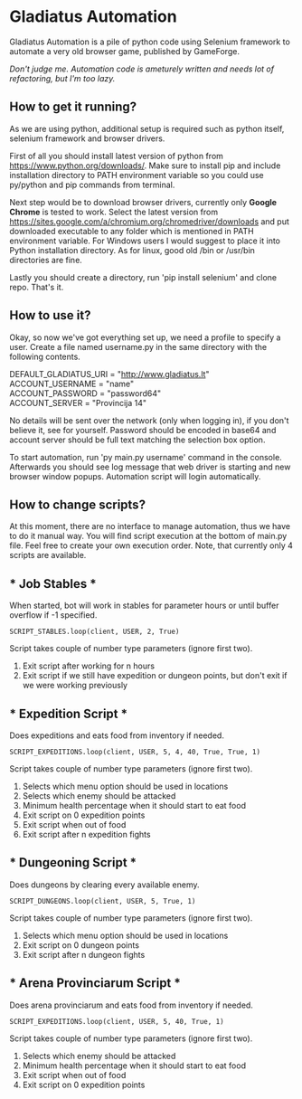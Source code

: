 # Gladiatus Automation #

Gladiatus Automation is a pile of python code using Selenium framework to automate a very old browser game, published by GameForge.

*Don't judge me. Automation code is ameturely written and needs lot of refactoring, but I'm too lazy.*

## How to get it running? ##

As we are using python, additional setup is required such as python itself, selenium framework and browser drivers.

First of all you should install latest version of python from https://www.python.org/downloads/. Make sure to install pip and include installation directory to PATH environment variable so you could use py/python and pip commands from terminal.

Next step would be to download browser drivers, currently only **Google Chrome** is tested to work. Select the latest version from https://sites.google.com/a/chromium.org/chromedriver/downloads and put downloaded executable to any folder which is mentioned in PATH environment variable. For Windows users I would suggest to place it into Python installation directory. As for linux, good old /bin or /usr/bin directories are fine.

Lastly you should create a directory, run 'pip install selenium' and clone repo. That's it.

## How to use it? ##

Okay, so now we've got everything set up, we need a profile to specify a user. Create a file named username.py in the same directory with the following contents.

DEFAULT_GLADIATUS_URI = "http://www.gladiatus.lt"  
ACCOUNT_USERNAME = "name"  
ACCOUNT_PASSWORD = "password64"  
ACCOUNT_SERVER   = "Provincija 14"   

No details will be sent over the network (only when logging in), if you don't believe it, see for yourself. Password should be encoded in base64 and account server should be full text matching the selection box option.

To start automation, run 'py main.py username' command in the console.  Afterwards you should see log message that web driver is starting and new browser window popups. Automation script will login automatically.

## How to change scripts? ##

At this moment, there are no interface to manage automation, thus we have to do it manual way. You will find script execution at the bottom of main.py file. Feel free to create your own execution order. Note, that currently only 4 scripts are available.

## * Job Stables * ##

When started, bot will work in stables for parameter hours or until buffer overflow if -1 specified.  

``` SCRIPT_STABLES.loop(client, USER, 2, True) ```

Script takes couple of number type parameters (ignore first two).
1. Exit script after working for n hours
2. Exit script if we still have expedition or dungeon points, but don't exit if we were working previously


## * Expedition Script * ##

Does expeditions and eats food from inventory if needed.  

``` SCRIPT_EXPEDITIONS.loop(client, USER, 5, 4, 40, True, True, 1) ```

Script takes couple of number type parameters (ignore first two).
1. Selects which menu option should be used in locations
2. Selects which enemy should be attacked
3. Minimum health percentage when it should start to eat food
4. Exit script on 0 expedition points
5. Exit script when out of food
6. Exit script after n expedition fights

## * Dungeoning Script * ##

Does dungeons by clearing every available enemy.  

``` SCRIPT_DUNGEONS.loop(client, USER, 5, True, 1) ```

Script takes couple of number type parameters (ignore first two).
1. Selects which menu option should be used in locations
2. Exit script on 0 dungeon points
3. Exit script after n dungeon fights

## * Arena Provinciarum Script * ##

Does arena provinciarum and eats food from inventory if needed.  

``` SCRIPT_EXPEDITIONS.loop(client, USER, 5, 40, True, 1) ```

Script takes couple of number type parameters (ignore first two).
1. Selects which enemy should be attacked
2. Minimum health percentage when it should start to eat food
3. Exit script when out of food
4. Exit script on 0 expedition points
